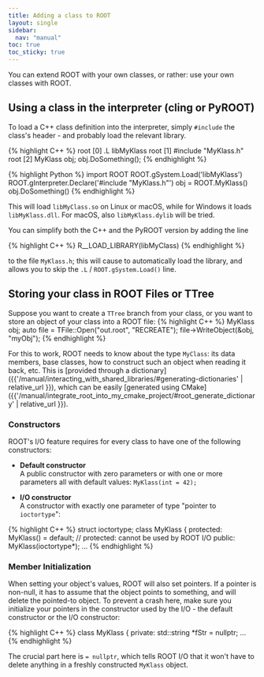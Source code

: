 ```yaml
---
title: Adding a class to ROOT
layout: single
sidebar:
  nav: "manual"
toc: true
toc_sticky: true
---
```


You can extend ROOT with your own classes, or rather: use your own classes with ROOT.

## Using a class in the interpreter (cling or PyROOT)

To load a C++ class definition into the interpreter, simply `#include` the class's header - and probably load the relevant library.

{% highlight C++ %}
root [0] .L libMyKlass
root [1] #include "MyKlass.h"
root [2] MyKlass obj; obj.DoSomething();
{% endhighlight %}

{% highlight Python %}
import ROOT
ROOT.gSystem.Load('libMyKlass')
ROOT.gInterpreter.Declare('#include "MyKlass.h"')
obj = ROOT.MyKlass()
obj.DoSomething()
{% endhighlight %}

This will load `libMyClass.so` on Linux or macOS, while for Windows it loads `libMyKlass.dll`.
For macOS, also `libMyKlass.dylib` will be tried.

You can simplify both the C++ and the PyROOT version by adding the line

{% highlight C++ %}
R__LOAD_LIBRARY(libMyClass)
{% endhighlight %}

to the file `MyKlass.h`; this will cause to automatically load the library, and allows you to skip the `.L` / `ROOT.gSystem.Load()` line.


## Storing your class in ROOT Files or TTree

Suppose you want to create a `TTree` branch from your class, or you want to store an object of your class into a ROOT file:
{% highlight C++ %}
MyKlass obj;
auto file = TFile::Open("out.root", "RECREATE");
file->WriteObject(&obj, "myObj");
{% endhighlight %}

For this to work, ROOT needs to know about the type `MyClass`: its data members, base classes, how to construct such an object when reading it back, etc.
This is [provided through a dictionary]({{'/manual/interacting_with_shared_libraries/#generating-dictionaries' | relative_url }}), which can be easily [generated using CMake]({{'/manual/integrate_root_into_my_cmake_project/#root_generate_dictionary' | relative_url }}).

### Constructors

ROOT's I/O feature requires for every class to have one of the following constructors:

  - **Default constructor**<br>
   A public constructor with zero parameters or with one or more parameters all with default values: `MyKlass(int = 42);`

  - **I/O constructor**<br>
   A constructor with exactly one parameter of type "pointer to `ioctortype`":

{% highlight C++ %}
struct ioctortype;
class MyKlass {
protected:
  MyKlass() = default; // protected: cannot be used by ROOT I/O
public:
  MyKlass(ioctortype*);
...
{% endhighlight %}

### Member Initialization

When setting your object's values, ROOT will also set pointers.
If a pointer is non-null, it has to assume that the object points to something, and will delete the pointed-to object.
To prevent a crash here, make sure you initialize your pointers in the constructor used by the I/O - the default constructor or the I/O constructor:

{% highlight C++ %}
class MyKlass {
private:
   std::string *fStr = nullptr;
...
{% endhighlight %}

The crucial part here is `= nullptr`, which tells ROOT I/O that it won't have to delete anything in a freshly constructed `MyKlass` object.